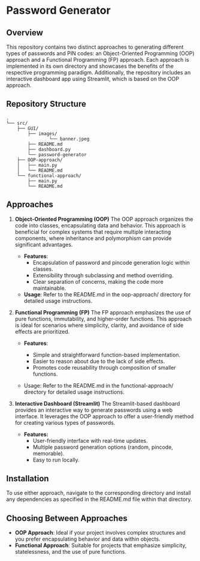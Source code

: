 # Password Generator 

## Overview
This repository contains two distinct approaches to generating different types of passwords and PIN codes: an Object-Oriented Programming (OOP) approach and a Functional Programming (FP) approach. Each approach is implemented in its own directory and showcases the benefits of the respective programming paradigm. Additionally, the repository includes an interactive dashboard app using Streamlit, which is based on the OOP approach.

## Repository Structure
```
.
└── src/
    ├── GUI/
        ├── images/        
                └── banner.jpeg     
        ├── README.md
        ├── dashboard.py            
        └── password-generator      
    ├── OOP-approach/
    │   ├── main.py
    │   └── README.md
    └── functional-approach/
        ├── main.py
        └── README.md
```


## Approaches
1. **Object-Oriented Programming (OOP)**
The OOP approach organizes the code into classes, encapsulating data and behavior. This approach is beneficial for complex systems that require multiple interacting components, where inheritance and polymorphism can provide significant advantages.

    * **Features**:
      * Encapsulation of password and pincode generation logic within classes.
      * Extensibility through subclassing and method overriding.
      * Clear separation of concerns, making the code more maintainable.
    * **Usage**: Refer to the README.md in the oop-approach/ directory for detailed usage instructions.

2. **Functional Programming (FP)**
The FP approach emphasizes the use of pure functions, immutability, and higher-order functions. This approach is ideal for scenarios where simplicity, clarity, and avoidance of side effects are prioritized.

    * **Features**:
    
      * Simple and straightforward function-based implementation.
      * Easier to reason about due to the lack of side effects.
      * Promotes code reusability through composition of smaller functions.
    * Usage: Refer to the README.md in the functional-approach/ directory for detailed usage instructions.

3. **Interactive Dashboard (Streamlit)**
The Streamlit-based dashboard provides an interactive way to generate passwords using a web interface. It leverages the OOP approach to offer a user-friendly method for creating various types of passwords.

    * **Features:**
        * User-friendly interface with real-time updates.
        * Multiple password generation options (random, pincode, memorable).
        * Easy to run locally.


## Installation
To use either approach, navigate to the corresponding directory and install any dependencies as specified in the README.md file within that directory.

## Choosing Between Approaches
* **OOP Approach**: Ideal if your project involves complex structures and you prefer encapsulating behavior and data within objects.
* **Functional Approach**: Suitable for projects that emphasize simplicity, statelessness, and the use of pure functions.
